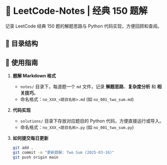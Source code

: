 # 📘 LeetCode-Notes | 经典 150 题解

记录 LeetCode 经典 150 题的解题思路与 Python 代码实现，方便回顾和查阅。

## 📂 目录结构


## 🚀 使用指南
1. **题解 Markdown 格式**
   - `notes/` 目录下，每道题一个 `md` 文件，记录 **解题思路**、**复杂度分析** 和 **相关技巧**。
   - 命名格式：`no_XXX_<题目名称>.md`  (如 `no_001_two_sum.md`)

2. **代码实现**
   - `solutions/` 目录下存放对应题目的 Python 代码，方便直接运行或导入。
   - 命名格式：`no_XXX_<题目名称>.py`  (如 `no_001_two_sum.py`)

3. **如何提交每日更新**
   ```bash
   git add .
   git commit -m "更新题解: Two Sum (2025-03-16)"
   git push origin main

